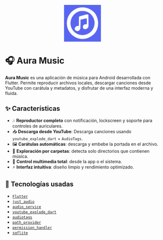 <p align="center">
  <img src="assets/icon.png" alt="Aura Music Icon" width="120" />
</p>

# 🎧 Aura Music

**Aura Music** es una aplicación de música para Android desarrollada con Flutter. Permite reproducir archivos locales, descargar canciones desde YouTube con carátula y metadatos, y disfrutar de una interfaz moderna y fluida.

## ✨ Características

- 🎶 **Reproductor completo** con notificación, lockscreen y soporte para controles de auriculares.
- 📥 **Descarga desde YouTube**: Descarga canciones usando `youtube_explode_dart` + `AudioTags`.
- 🖼️ **Carátulas automáticas**: descarga y embebe la portada en el archivo.
- 📂 **Exploración por carpetas**: detecta solo directorios que contienen música.
- 🔔 **Control multimedia total**: desde la app o el sistema.
- ⚡ **Interfaz intuitiva**: diseño limpio y rendimiento optimizado.

## 🧰 Tecnologías usadas

- [`Flutter`](https://flutter.dev/)
- [`just_audio`](https://pub.dev/packages/just_audio)
- [`audio_service`](https://pub.dev/packages/audio_service)
- [`youtube_explode_dart`](https://pub.dev/packages/youtube_explode_dart)
- [`audiotags`](https://pub.dev/packages/audiotags)
- [`path_provider`](https://pub.dev/packages/path_provider)
- [`permission_handler`](https://pub.dev/packages/permission_handler)
- [`sqflite`](https://pub.dev/packages/sqflite)
